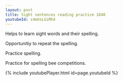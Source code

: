 ```yaml
---
layout: post
title: Sight sentences reading practice 1048
youtubeId: s4mUsLGiMh4
---
```

 
 
Helps to learn sight words and their spelling.

Opportunitiy to repeat the spelling. 

Practice spelling. 
 
Practice for spelling bee competitions. 
 
{% include youtubePlayer.html id=page.youtubeId %}
 
 
